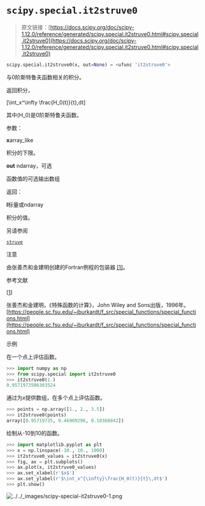 # `scipy.special.it2struve0`

> 原文链接：[https://docs.scipy.org/doc/scipy-1.12.0/reference/generated/scipy.special.it2struve0.html#scipy.special.it2struve0](https://docs.scipy.org/doc/scipy-1.12.0/reference/generated/scipy.special.it2struve0.html#scipy.special.it2struve0)

```py
scipy.special.it2struve0(x, out=None) = <ufunc 'it2struve0'>
```

与0阶斯特鲁夫函数相关的积分。

返回积分，

\[\int_x^\infty \frac{H_0(t)}{t}\,dt\]

其中\(H_0\)是0阶斯特鲁夫函数。

参数：

**x**array_like

积分的下限。

**out** ndarray，可选

函数值的可选输出数组

返回：

**I**标量或ndarray

积分的值。

另请参阅

[`struve`](scipy.special.struve.html#scipy.special.struve "scipy.special.struve")

注意

由张善杰和金建明创建的Fortran例程的包装器 [[1]](#r92c4374f83db-1)。

参考文献

[[1](#id1)]

张善杰和金建明，《特殊函数的计算》，John Wiley and Sons出版，1996年。[https://people.sc.fsu.edu/~jburkardt/f_src/special_functions/special_functions.html](https://people.sc.fsu.edu/~jburkardt/f_src/special_functions/special_functions.html)

示例

在一个点上评估函数。

```py
>>> import numpy as np
>>> from scipy.special import it2struve0
>>> it2struve0(1.)
0.9571973506383524 
```

通过为*x*提供数组，在多个点上评估函数。

```py
>>> points = np.array([1., 2., 3.5])
>>> it2struve0(points)
array([0.95719735, 0.46909296, 0.10366042]) 
```

绘制从-10到10的函数。

```py
>>> import matplotlib.pyplot as plt
>>> x = np.linspace(-10., 10., 1000)
>>> it2struve0_values = it2struve0(x)
>>> fig, ax = plt.subplots()
>>> ax.plot(x, it2struve0_values)
>>> ax.set_xlabel(r'$x$')
>>> ax.set_ylabel(r'$\int_x^{\infty}\frac{H_0(t)}{t}\,dt$')
>>> plt.show() 
```

![../../_images/scipy-special-it2struve0-1.png](../Images/2123919a167bcb5e1c5a5c10e3b2cf49.png)
